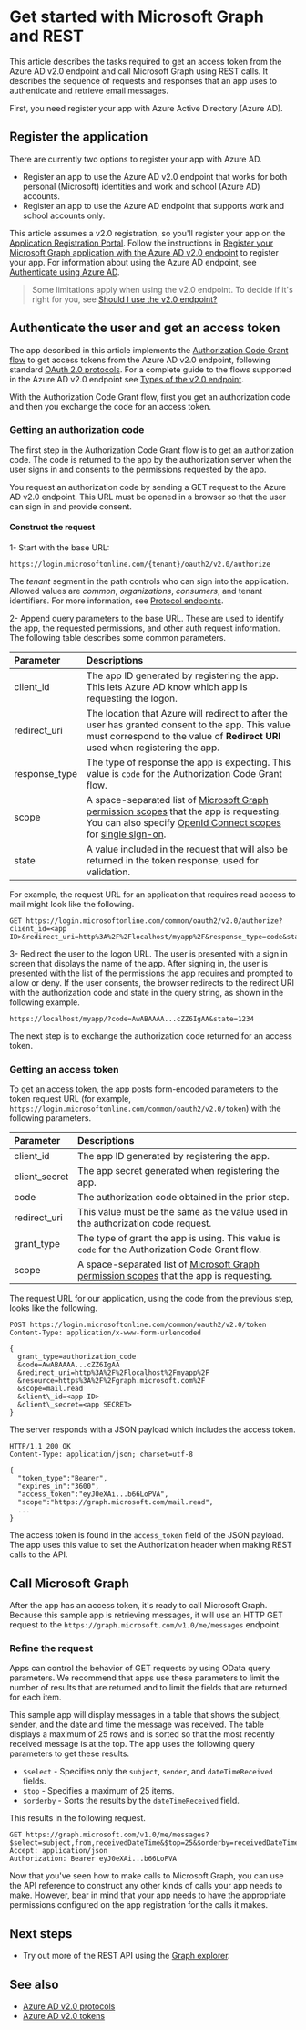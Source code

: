 # Get started with Microsoft Graph and REST

This article describes the tasks required to get an access token from the Azure AD v2.0 endpoint and call Microsoft Graph using REST calls. It describes the sequence of requests and responses that an app uses to authenticate and retrieve email messages.

First, you need register your app with Azure Active Directory (Azure AD). 

## Register the application

There are currently two options to register your app with Azure AD.

  - Register an app to use the Azure AD v2.0 endpoint that works for both personal (Microsoft) identities and work and school (Azure AD) accounts.
  - Register an app to use the Azure AD endpoint that supports work and school accounts only.

This article assumes a v2.0 registration, so you'll register your app on the [Application Registration Portal](https://apps.dev.microsoft.com/). Follow the instructions in [Register your Microsoft Graph application with the Azure AD v2.0 endpoint](auth_register_app_v2.md) to register your app. For information about using the Azure AD endpoint, see [Authenticate using Azure AD](auth_v2_user.md).

> Some limitations apply when using the v2.0 endpoint. To decide if it's right for you, see [Should I use the v2.0 endpoint?](https://azure.microsoft.com/en-us/documentation/articles/active-directory-v2-limitations/)

## Authenticate the user and get an access token

The app described in this article implements the [Authorization Code Grant flow](https://azure.microsoft.com/en-us/documentation/articles/active-directory-v2-protocols-oauth-code/) to get access tokens from the Azure AD v2.0 endpoint, following standard [OAuth 2.0 protocols](https://tools.ietf.org/html/rfc6749). For a complete guide to the flows supported in the Azure AD v2.0 endpoint see [Types of the v2.0 endpoint](https://azure.microsoft.com/en-us/documentation/articles/active-directory-v2-flows/).

With the Authorization Code Grant flow, first you get an authorization code and then you exchange the code for an access token.

### Getting an authorization code

The first step in the Authorization Code Grant flow is to get an authorization code. The code is returned to the app by the authorization server when the user signs in and consents to the permissions requested by the app.

You request an authorization code by sending a GET request to the Azure AD v2.0 endpoint. This URL must be opened in a browser so that the user can sign in and provide consent.

#### Construct the request

1- Start with the base URL:

```
https://login.microsoftonline.com/{tenant}/oauth2/v2.0/authorize
```

The *tenant* segment in the path controls who can sign into the application. Allowed values are *common*, *organizations*, *consumers*, and tenant identifiers. For more information, see [Protocol endpoints](https://azure.microsoft.com/en-us/documentation/articles/active-directory-v2-protocols/#endpoints).

2- Append query parameters to the base URL. These are used to identify the app, the requested permissions, and other auth request information. The following table describes some common parameters.

| Parameter | Descriptions |
|:------|:------|
| client_id | The app ID generated by registering the app. This lets Azure AD know which app is requesting the logon. |
| redirect_uri | The location that Azure will redirect to after the user has granted consent to the app. This value must correspond to the value of **Redirect URI** used when registering the app. |
| response_type | The type of response the app is expecting. This value is `code` for the Authorization Code Grant flow. |
| scope | A space-separated list of [Microsoft Graph permission scopes](./permissions_reference.md) that the app is requesting. You can also specify [OpenId Connect scopes](https://azure.microsoft.com/en-us/documentation/articles/active-directory-v2-scopes/#openid-connect-scopes) for [single sign-on](https://azure.microsoft.com/en-us/documentation/articles/active-directory-v2-protocols-oidc/).  |
| state | A value included in the request that will also be returned in the token response, used for validation. |

For example, the request URL for an application that requires read access to mail might look like the following.

```
GET https://login.microsoftonline.com/common/oauth2/v2.0/authorize?client_id=<app ID>&redirect_uri=http%3A%2F%2Flocalhost/myapp%2F&response_type=code&state=1234&scope=mail.read
```

3- Redirect the user to the logon URL. The user is presented with a sign in screen that displays the name of the app. After signing in, the user is presented with the list of the permissions the app requires and prompted to allow or deny. If the user consents, the browser redirects to the redirect URI with the authorization code and state in the query string, as shown in the following example.

```
https://localhost/myapp/?code=AwABAAAA...cZZ6IgAA&state=1234
```

The next step is to exchange the authorization code returned for an access token.

### Getting an access token

To get an access token, the app posts form-encoded parameters to the token request URL (for example, `https://login.microsoftonline.com/common/oauth2/v2.0/token`) with the following parameters.

| Parameter | Descriptions |
|:------|:------|
| client_id | The app ID generated by registering the app. |
| client_secret | The app secret generated when registering the app. |
| code | The authorization code obtained in the prior step. |
| redirect_uri | This value must be the same as the value used in the authorization code request. |
| grant_type | The type of grant the app is using. This value is `code` for the Authorization Code Grant flow. |
| scope | A space-separated list of [Microsoft Graph permission scopes](./permissions_reference.md) that the app is requesting. |

The request URL for our application, using the code from the previous step, looks like the following.

```
POST https://login.microsoftonline.com/common/oauth2/v2.0/token
Content-Type: application/x-www-form-urlencoded

{
  grant_type=authorization_code
  &code=AwABAAAA...cZZ6IgAA
  &redirect_uri=http%3A%2F%2Flocalhost%2Fmyapp%2F
  &resource=https%3A%2F%2Fgraph.microsoft.com%2F
  &scope=mail.read
  &client\_id=<app ID>
  &client\_secret=<app SECRET>
}
```

The server responds with a JSON payload which includes the access token.

```
HTTP/1.1 200 OK
Content-Type: application/json; charset=utf-8

{
  "token_type":"Bearer",
  "expires_in":"3600",
  "access_token":"eyJ0eXAi...b66LoPVA",
  "scope":"https://graph.microsoft.com/mail.read",
  ...
}
```

The access token is found in the `access_token` field of the JSON payload. The app uses this value to set the Authorization header when making REST calls to the API.

## Call Microsoft Graph

After the app has an access token, it's ready to call Microsoft Graph. Because this sample app is retrieving messages, it will use an HTTP GET request to the `https://graph.microsoft.com/v1.0/me/messages` endpoint.

### Refine the request

Apps can control the behavior of GET requests by using OData query parameters. We recommend that apps use these parameters to limit the number of results that are returned and to limit the fields that are returned for each item. 

This sample app will display messages in a table that shows the subject, sender, and the date and time the message was received. The table displays a maximum of 25 rows and is sorted so that the most recently received message is at the top. The app uses the following query parameters to get these results.

- `$select` - Specifies only the `subject`, `sender`, and `dateTimeReceived` fields.
- `$top` - Specifies a maximum of 25 items.
- `$orderby` - Sorts the results by the `dateTimeReceived` field.

This results in the following request.

```
GET https://graph.microsoft.com/v1.0/me/messages?$select=subject,from,receivedDateTime&$top=25&$orderby=receivedDateTime%20DESC
Accept: application/json
Authorization: Bearer eyJ0eXAi...b66LoPVA
```

Now that you've seen how to make calls to Microsoft Graph, you can use the API reference to construct any other kinds of calls your app needs to make. However, bear in mind that your app needs to have the appropriate permissions configured on the app registration for the calls it makes.

## Next steps
- Try out more of the REST API using the [Graph explorer](https://developer.microsoft.com/graph/graph-explorer).

## See also
- [Azure AD v2.0 protocols](https://azure.microsoft.com/en-us/documentation/articles/active-directory-v2-protocols/)
- [Azure AD v2.0 tokens](https://azure.microsoft.com/en-us/documentation/articles/active-directory-v2-tokens/)
